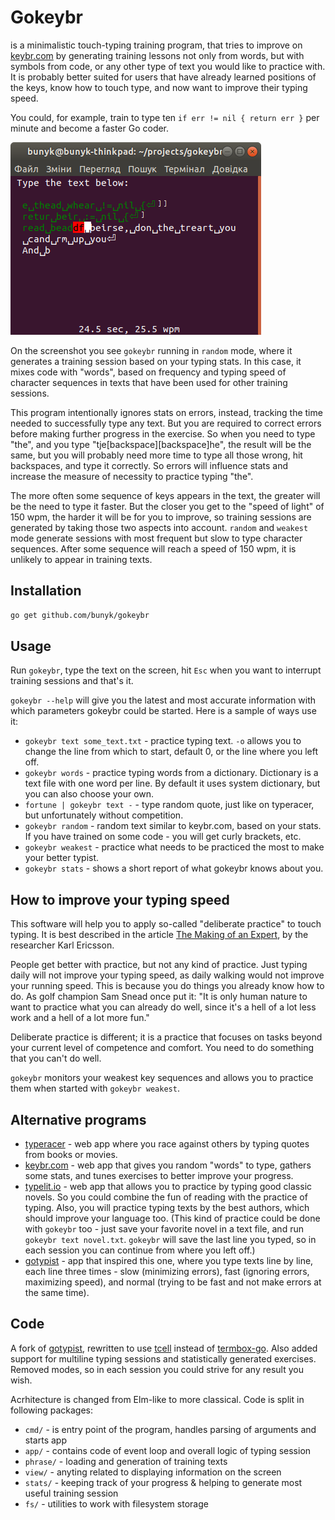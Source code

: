 # Gokeybr
is a minimalistic touch-typing training program, that tries to improve on [keybr.com](https://www.keybr.com/) by generating training lessons not only from words, but with symbols from code, or any other type of text you would like to practice with. It is probably better suited for users that have already learned positions of the keys, know how to touch type, and now want to improve their typing speed.

You could, for example, train to type ten `if err != nil { return err }` per minute and become a faster Go coder.

![Screenshot of a Gokeybr session](screenshot.png)

On the screenshot you see `gokeybr` running in `random` mode, where it generates a training session based on your typing stats. In this case, it mixes code with "words", based on frequency and typing speed of character sequences in texts that have been used for other training sessions.

This program intentionally ignores stats on errors, instead, tracking the time needed to successfully type any text. But you are required to correct errors before making further progress in the exercise. So when you need to type "the", and you type "tje[backspace][backspace]he", the result will be the same, but you will probably need more time to type all those wrong, hit backspaces, and type it correctly. So errors will influence stats and increase the measure of necessity to practice typing "the".

The more often some sequence of keys appears in the text, the greater will be the need to type it faster. But the closer you get to the "speed of light" of 150 wpm, the harder it will be for you to improve, so training sessions are generated by taking those two aspects into account. `random` and `weakest` mode generate sessions with most frequent but slow to type character sequences. After some sequence will reach a speed of 150 wpm, it is unlikely to appear in training texts.

## Installation
```bash
go get github.com/bunyk/gokeybr
```

## Usage
Run `gokeybr`, type the text on the screen, hit `Esc` when you want to interrupt training sessions and that's it.

`gokeybr --help` will give you the latest and most accurate information with which parameters gokeybr could be started. Here is a sample of ways use it:

- `gokeybr text some_text.txt` - practice typing text. `-o` allows you to change the line from which to start, default 0, or the line where you left off.
- `gokeybr words` - practice typing words from a dictionary. Dictionary is a text file with one word per line. By default it uses system dictionary, but you can also choose your own.
- `fortune | gokeybr text -` - type random quote, just like on typeracer, but unfortunately without competition.
- `gokeybr random` - random text similar to keybr.com, based on your stats. If you have trained on some code - you will get curly brackets, etc.
- `gokeybr weakest` - practice what needs to be practiced the most to make your better typist.
- `gokeybr stats` - shows a short report of what gokeybr knows about you.


## How to improve your typing speed
This software will help you to apply so-called "deliberate practice" to touch typing. It is best described in the article
[The Making of an Expert](https://hbr.org/2007/07/the-making-of-an-expert), by the researcher Karl Ericsson.

People get better with practice, but not any kind of practice. Just typing daily will not improve your typing speed, as daily walking would not improve your running speed. This is because you do things you already know how to do. As golf champion Sam Snead once put it: "It is only human nature to want to practice what you can already do well, since it's a hell of a lot less work and a hell of a lot more fun."
 
Deliberate practice is different; it is a practice that focuses on tasks beyond your current level of competence and comfort. You need to do something that you can't do well.

`gokeybr` monitors your weakest key sequences and allows you to practice them when started with `gokeybr weakest`. 

## Alternative programs
- [typeracer](https://play.typeracer.com/) - web app where you race against others by typing quotes from books or movies.
- [keybr.com](https://www.keybr.com/) - web app that gives you random "words" to type, gathers some stats, and tunes exercises to better improve your progress.
- [typelit.io](https://www.typelit.io/) - web app that allows you to practice by typing good classic novels. So you could combine the fun of reading with the practice of typing. Also, you will practice typing texts by the best authors, which should improve your language too. (This kind of practice could be done with `gokeybr` too - just save your favorite novel in a text file, and run `gokeybr text novel.txt`. `gokeybr` will save the last line you typed, so in each session you can continue from where you left off.)
- [gotypist](https://github.com/pb-/gotypist) - app that inspired this one, where you type texts line by line, each line three times - slow (minimizing errors), fast (ignoring errors, maximizing speed), and normal (trying to be fast and not make errors at the same time).


## Code
A fork of [gotypist](https://github.com/pb-/gotypist), rewritten to use [tcell](https://github.com/gdamore/tcell/) instead of [termbox-go](https://github.com/nsf/termbox-go). Also added support for multiline typing sessions and statistically generated exercises. Removed modes, so in each session you could strive for any result you wish.

Acrhitecture is changed from Elm-like to more classical. Code is split in following packages:

- `cmd/` - is entry point of the program, handles parsing of arguments and starts app
- `app/` - contains code of event loop and overall logic of typing session
- `phrase/` - loading and generation of training texts
- `view/` - anyting related to displaying information on the screen
- `stats/` - keeping track of your progress & helping to generate most useful training session
- `fs/` - utilities to work with filesystem storage
